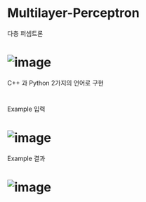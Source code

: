 # Multilayer-Perceptron
다층 퍼셉트론 
# ![image](https://user-images.githubusercontent.com/59594036/137234163-de63933c-6245-4158-b137-4dcc9a50cfec.png)

C++ 과 Python 2가지의 언어로 구현
# 

Example 입력
# ![image](https://user-images.githubusercontent.com/59594036/137235228-b194d1c6-56ea-4e42-9594-fdc281406bba.png)

Example 결과
# ![image](https://user-images.githubusercontent.com/59594036/137235264-95841d56-6474-4485-b3fb-82907d46bfac.png)
